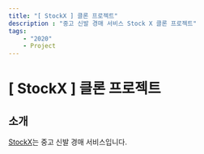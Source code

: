 ```yaml
---
title: "[ StockX ] 클론 프로젝트"
description : "중고 신발 경매 서비스 Stock X 클론 프로젝트"
tags:
    - "2020"
    - Project
---
```


# [ StockX ] 클론 프로젝트



## 소개

[StockX](https://stockx.com/)는 중고 신발 경매 서비스입니다.